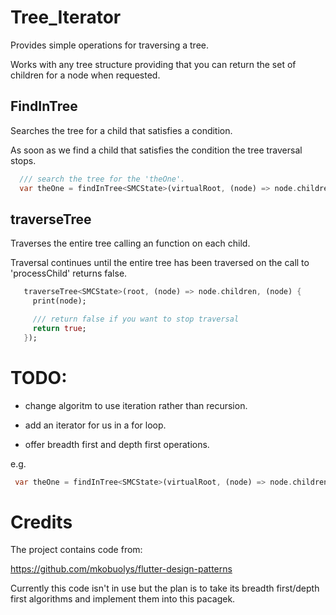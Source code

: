 # Tree_Iterator

Provides simple operations for traversing a tree.

Works with any tree structure providing that you can return the set of children for a node when requested.



## FindInTree


Searches the tree for a child that satisfies a condition.

As soon as we find a child that satisfies the condition the tree traversal stops.


 ```dart
   /// search the tree for the 'theOne'.
   var theOne = findInTree<SMCState>(virtualRoot, (node) => node.children, (node) => node.isTheOne);
 ```


## traverseTree

Traverses the entire tree calling an function on each child.

Traversal continues until the entire tree has been traversed on the call to 'processChild' returns false.

```dart
   traverseTree<SMCState>(root, (node) => node.children, (node) {
     print(node);

     /// return false if you want to stop traversal
     return true;
   });

```


# TODO: 

* change algoritm to use iteration rather than recursion.

* add an iterator for us in a for loop.

* offer breadth first and depth first operations.

e.g.
```dart
 var theOne = findInTree<SMCState>(virtualRoot, (node) => node.children, (node) => node.isTheOne, method: TreeInterator.depthFirst);
```


# Credits 

The project contains code from:

https://github.com/mkobuolys/flutter-design-patterns

Currently this code isn't in use but the plan is to take its breadth first/depth first algorithms and implement them into this pacagek.